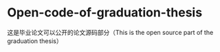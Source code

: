 # Open-code-of-graduation-thesis
这是毕业论文可以公开的论文源码部分（This is the open source part of the graduation thesis）
